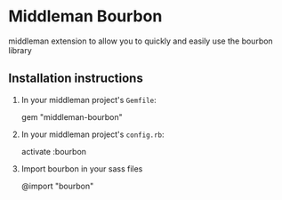# Middleman Bourbon

middleman extension to allow you to quickly and easily use the bourbon library

## Installation instructions

1) In your middleman project's `Gemfile`:

    gem "middleman-bourbon"


2) In your middleman project's `config.rb`:

    activate :bourbon


3) Import bourbon in your sass files

    @import "bourbon"

